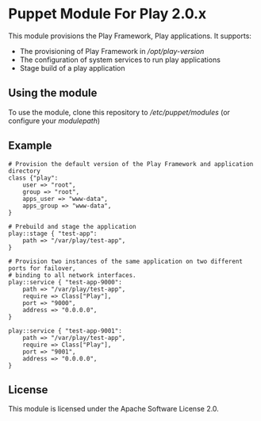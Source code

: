 Puppet Module For Play 2.0.x
============================

This module provisions the Play Framework, Play applications. It supports:

* The provisioning of Play Framework in _/opt/play-version_
* The configuration of system services to run play applications
* Stage build of a play application

Using the module
----------------
To use the module, clone this repository to _/etc/puppet/modules_ (or configure your _modulepath_)

Example
-------

	# Provision the default version of the Play Framework and application directory 
	class {"play":
		user => "root",
		group => "root",
		apps_user => "www-data",
		apps_group => "www-data",
	}
	
	# Prebuild and stage the application
	play::stage { "test-app":
		path => "/var/play/test-app",
	}
	
	# Provision two instances of the same application on two different ports for failover,
	# binding to all network interfaces.
	play::service { "test-app-9000":
		path => "/var/play/test-app",
		require => Class["Play"],
		port => "9000",
		address => "0.0.0.0",
	}
	
	play::service { "test-app-9001":
		path => "/var/play/test-app",
		require => Class["Play"],
		port => "9001",
		address => "0.0.0.0",
	}


License
-------

This module is licensed under the Apache Software License 2.0.